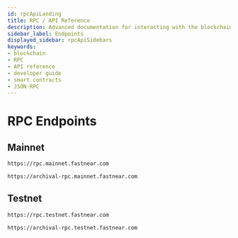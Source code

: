 ```yaml
---
id: rpcApiLanding
title: RPC / API Reference
description: Advanced documentation for interacting with the blockchain via Remote Procedure Calls (RPCs) and an API accessing helpful, indexed information.
sidebar_label: Endpoints
displayed_sidebar: rpcApiSidebars
keywords:
- blockchain
- RPC
- API reference
- developer guide
- smart contracts
- JSON-RPC
---
```


# RPC Endpoints

## Mainnet

```bash title="RPC"
https://rpc.mainnet.fastnear.com
```

```bash title="Archival"
https://archival-rpc.mainnet.fastnear.com
```

## Testnet

```bash title="RPC"
https://rpc.testnet.fastnear.com
```

```bash title="Archival"
https://archival-rpc.testnet.fastnear.com
```

